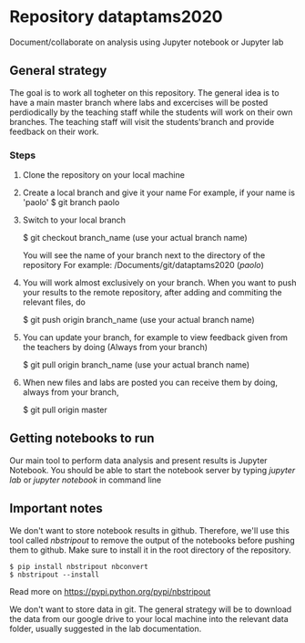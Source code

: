 # Repository dataptams2020

Document/collaborate on analysis using Jupyter notebook or Jupyter lab


## General strategy

The goal is to work all togheter on this repository.
The general idea is to have a main master branch where labs and excercises will be posted perdiodically
by the teaching staff while the students will work on their own branches. The teaching staff will
visit the students'branch and provide feedback on their work.

### Steps

  1. Clone the repository on your local machine
  2. Create a local branch and give it your name
     For example, if your name is 'paolo'
      $ git branch paolo
  3. Switch to your local branch 

      $ git checkout branch_name (use your actual branch name)

     You will see the name of your branch next to the directory of the repository 
     For example: /Documents/git/dataptams2020 (*paolo*)
  4. You will work almost exclusively on your branch. 
     When you want to push your results to the remote repository, 
     after adding and commiting the relevant files, do

     $ git push origin branch_name (use your actual branch name)

  5. You can update your branch, for example to view feedback given from the teachers by doing
     (Always from your branch)

     $ git pull origin branch_name (use your actual branch name)

  5. When new files and labs are posted you can
     receive them by doing, always from your branch,

     $ git pull origin master

     
## Getting notebooks to run

Our main tool to perform data analysis and present results is Jupyter Notebook.
You should be able to start the notebook server by typing *jupyter lab* or *jupyter notebook*
in command line


## Important notes

We don't want to store notebook results in github. 
Therefore, we'll use this tool called *nbstripout* to remove the output of the notebooks before pushing them to github.
Make sure to install it in the root directory of the repository.

    $ pip install nbstripout nbconvert
    $ nbstripout --install

Read more on https://pypi.python.org/pypi/nbstripout

We don't want to store data in git. The general strategy will be to download
the data from our google drive to your local machine
into the relevant data folder, usually suggested in the lab documentation.








